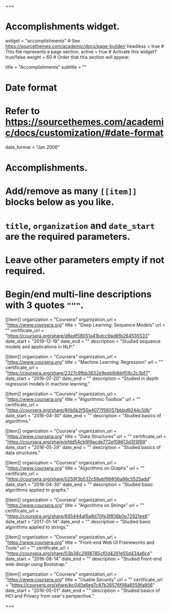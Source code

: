 +++
# Accomplishments widget.
widget = "accomplishments"  # See https://sourcethemes.com/academic/docs/page-builder/
headless = true  # This file represents a page section.
active = true  # Activate this widget? true/false
weight = 60  # Order that this section will appear.

title = "Accomplish&shy;ments"
subtitle = ""

# Date format
#   Refer to https://sourcethemes.com/academic/docs/customization/#date-format
date_format = "Jan 2006"

# Accomplishments.
#   Add/remove as many `[[item]]` blocks below as you like.
#   `title`, `organization` and `date_start` are the required parameters.
#   Leave other parameters empty if not required.
#   Begin/end multi-line descriptions with 3 quotes `"""`.

[[item]]
  organization = "Coursera"
  organization_url = "https://www.coursera.org"
  title = "Deep Learning: Sequence Models"
  url = ""
  certificate_url = "https://coursera.org/share/d8edf58051a41bdcc9ad6fb264535533"
  date_start = "2019-12-19"
  date_end = ""
  description = "Studied sequence models and applications in NLP."

[[item]]
  organization = "Coursera"
  organization_url = "https://www.coursera.org"
  title = "Machine Learning: Regression"
  url = ""
  certificate_url = "https://coursera.org/share/2327c9fbb3632e9eeb9dbbf08c2c3bf7"
  date_start = "2016-07-20"
  date_end = ""
  description = "Studied in depth regression models in machine learning."
  
[[item]]
  organization = "Coursera"
  organization_url = "https://www.coursera.org"
  title = "Algorithmic Toolbox"
  url = ""
  certificate_url = "https://coursera.org/share/80b5b2f50a4077f56057bbbd9244c59b"
  date_start = "2016-04-30"
  date_end = ""
  description = "Studied basics of algorithms."

[[item]]
  organization = "Coursera"
  organization_url = "https://www.coursera.org"
  title = "Data Structures"
  url = ""
  certificate_url = "https://coursera.org/share/efdd54cb9f8acde772ef08613d3f3f69"
  date_start = "2016-05-29"
  date_end = ""
  description = "Studied basics of data structures."

[[item]]
  organization = "Coursera"
  organization_url = "https://www.coursera.org"
  title = "Algorithms on Graphs"
  url = ""
  certificate_url = "https://coursera.org/share/0259f3b532c58abf99856a98c5525add"
  date_start = "2016-04-30"
  date_end = ""
  description = "Studied basic algorithms applied to graphs."

[[item]]
  organization = "Coursera"
  organization_url = "https://www.coursera.org"
  title = "Algorithms on Strings"
  url = ""
  certificate_url = "https://coursera.org/share/695444af6a8d70fe3f856b0e72921ee6"
  date_start = "2017-01-14"
  date_end = ""
  description = "Studied basic algorithms applied to strings."

[[item]]
  organization = "Coursera"
  organization_url = "https://www.coursera.org"
  title = "Front-end Web UI Frameworks and Tools"
  url = ""
  certificate_url = "https://coursera.org/share/03b38c2998785cf0d4261e55d434a6ce"
  date_start = "2016-08-14"
  date_end = ""
  description = "Studied Front-end web design using Bootstrap."

[[item]]
  organization = "Coursera"
  organization_url = "https://www.coursera.org"
  title = "Usable Security"
  url = ""
  certificate_url = "https://coursera.org/share/bc040a6ed7c87b26576f98a6559fa956"
  date_start = "2016-05-01"
  date_end = ""
  description = "Studied basics of HCI and Privacy from user's perspective."

+++
